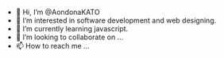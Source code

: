 - 👋 Hi, I’m @AondonaKATO
- 👀 I’m interested in software development and web designing.
- 🌱 I’m currently learning javascript.
- 💞️ I’m looking to collaborate on ...
- 📫 How to reach me ...

<!---
AondonaKATO/AondonaKATO is a ✨ special ✨ repository because its `README.md` (this file) appears on your GitHub profile.
You can click the Preview link to take a look at your changes.
--->
